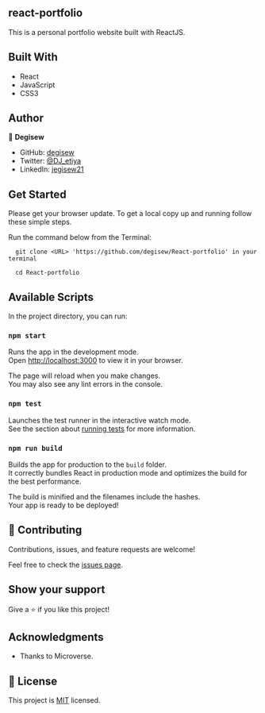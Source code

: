 ## react-portfolio
This is a personal portfolio website built with ReactJS.

## Built With
- React
- JavaScript
- CSS3
## Author
👤 **Degisew**
- GitHub: [degisew](https://github.com/degisew)
- Twitter: [@DJ_etiya](https://twitter.com/@Dj_etiya)
- LinkedIn: [jegisew21](https://www.linkedin.com/in/degisew-mengist)


## Get Started

Please get your browser update.
To get a local copy up and running follow these simple steps.

Run the command below from the Terminal:

      git clone <URL> 'https://github.com/degisew/React-portfolio' in your terminal

	  cd React-portfolio


## Available Scripts

In the project directory, you can run:

### `npm start`

Runs the app in the development mode.\
Open [http://localhost:3000](http://localhost:3000) to view it in your browser.

The page will reload when you make changes.\
You may also see any lint errors in the console.

### `npm test`

Launches the test runner in the interactive watch mode.\
See the section about [running tests](https://facebook.github.io/create-react-app/docs/running-tests) for more information.

### `npm run build`

Builds the app for production to the `build` folder.\
It correctly bundles React in production mode and optimizes the build for the best performance.

The build is minified and the filenames include the hashes.\
Your app is ready to be deployed!

## 🤝 Contributing

Contributions, issues, and feature requests are welcome!

Feel free to check the [issues page](https://github.com/degisew/React-portfolio/issues).

## Show your support

Give a ⭐ if you like this project!

## Acknowledgments

- Thanks to Microverse.

## 📝 License

This project is [MIT](https://github.com/degisew/React-portfolio/blob/dev/license) licensed.
